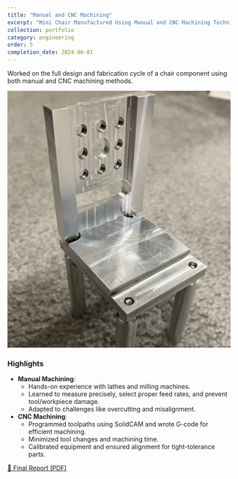```yaml
---
title: "Manual and CNC Machining"
excerpt: "Mini Chair Manufactured Using Manual and CNC Machining Techniques"
collection: portfolio
category: engineering
order: 5
completion_date: 2024-06-01
---
```


Worked on the full design and fabrication cycle of a chair component using both manual and CNC machining methods.

 <img src="/images/chair3.jpg" alt="Rover 2" class="content-image" />

### Highlights

- **Manual Machining**:
  - Hands-on experience with lathes and milling machines.
  - Learned to measure precisely, select proper feed rates, and prevent tool/workpiece damage.
  - Adapted to challenges like overcutting and misalignment.
- **CNC Machining**:
  - Programmed toolpaths using SolidCAM and wrote G-code for efficient machining.
  - Minimized tool changes and machining time.
  - Calibrated equipment and ensured alignment for tight-tolerance parts.

  
[📄 Final Report (PDF)](/files/183finalreport.pdf)

